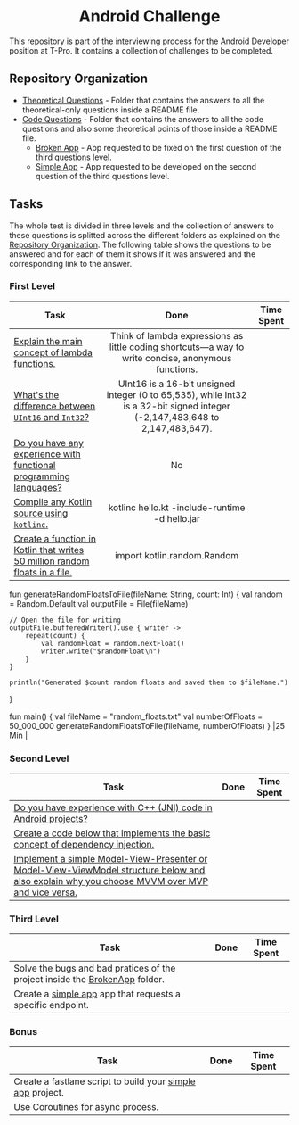 <h1 align="center">Android Challenge</h1>

This repository is part of the interviewing process for the Android Developer position at T-Pro. It contains a collection of challenges to be completed.

## Repository Organization

- [Theoretical Questions](https://github.com/mouryaavadhesh/android-challenge-tpro-avadhesh/blob/master/README.md) - Folder that contains the answers to all the theoretical-only questions inside a README file.
- [Code Questions](https://github.com/T-Pro/android-challenge-elena/tree/master/Code%20Questions) - Folder that contains the answers to all the code questions and also some theoretical points of those inside a README file.
  - [Broken App](https://github.com/T-Pro/android-challenge-elena/tree/master/Code%20Questions/BrokenApp) - App requested to be fixed on the first question of the third questions level.
  - [Simple App](hhttps://github.com/mouryaavadhesh/android-challenge-tpro-avadhesh/tree/master/Code%20Questions/SimpleApp) - App requested to be developed on the second question of the third questions level.

## Tasks

The whole test is divided in three levels and the collection of answers to these questions is splitted across the different folders as explained on the [Repository Organization](#repository-organization). The following table shows the questions to be answered and for each of them it shows if it was answered and the corresponding link to the answer.

### First Level

| Task |                                                                Done                                                                 | Time Spent |
| ----------- |:-----------------------------------------------------------------------------------------------------------------------------------:| :-: |
| [Explain the main concept of lambda functions.](https://github.com/mouryaavadhesh/android-challenge-tpro-avadhesh/blob/master/README.md) |                 Think of lambda expressions as little coding shortcuts—a way to write concise, anonymous functions.                 | |
| [What's the difference between `UInt16` and `Int32`?](https://github.com/mouryaavadhesh/android-challenge-tpro-avadhesh/blob/master/README.md) |    UInt16 is a 16-bit unsigned integer (0 to 65,535), while Int32 is a 32-bit signed integer (-2,147,483,648 to 2,147,483,647).     | |
| [Do you have any experience with functional programming languages?](https://github.com/mouryaavadhesh/android-challenge-tpro-avadhesh/blob/master/README.md) |                                                                 No                                                                  | |
| [Compile any Kotlin source using `kotlinc`.](https://github.com/mouryaavadhesh/android-challenge-tpro-avadhesh/blob/master/Code%20Questions/README.md) |                                           kotlinc hello.kt -include-runtime -d hello.jar                                            | |
| [Create a function in Kotlin that writes 50 million random floats in a file.](https://github.com/mouryaavadhesh/android-challenge-tpro-avadhesh/blob/master/Code%20Questions/README.md) |                                                        import kotlin.random.Random

fun generateRandomFloatsToFile(fileName: String, count: Int) {
val random = Random.Default
val outputFile = File(fileName)

    // Open the file for writing
    outputFile.bufferedWriter().use { writer ->
        repeat(count) {
            val randomFloat = random.nextFloat()
            writer.write("$randomFloat\n")
        }
    }

    println("Generated $count random floats and saved them to $fileName.")
}

fun main() {
val fileName = "random_floats.txt"
val numberOfFloats = 50_000_000
generateRandomFloatsToFile(fileName, numberOfFloats)
}                                                         |25 Min |
  
### Second Level

| Task | Done | Time Spent |
| ----------- | :-: | :-: |
| [Do you have experience with C++ (JNI) code in Android projects?](https://github.com/T-Pro/android-challenge-elena/blob/master/Theoretical%20Questions/README.md) |   | |
| [Create a code below that implements the basic concept of dependency injection.](https://github.com/mouryaavadhesh/android-challenge-tpro-avadhesh/blob/master/Code%20Questions/README.md) |   | |
| [Implement a simple Model-View-Presenter or Model-View-ViewModel structure below and also explain why you choose MVVM over MVP and vice versa.](https://github.com/mouryaavadhesh/android-challenge-tpro-avadhesh/blob/master/Code%20Questions/README.md) |   | |

### Third Level

| Task | Done | Time Spent |
| ----------- | :-: | :-: |
| Solve the bugs and bad pratices of the project inside the [BrokenApp](https://github.com/T-Pro/android-challenge-elena/tree/master/Code%20Questions/BrokenApp) folder. |   | |
| Create a [simple app](hhttps://github.com/mouryaavadhesh/android-challenge-tpro-avadhesh/tree/master/Code%20Questions/SimpleApp) app that requests a specific endpoint. |   | |

### Bonus

| Task | Done | Time Spent |
| ----------- | :-: | :-: |
| Create a fastlane script to build your [simple app](hhttps://github.com/mouryaavadhesh/android-challenge-tpro-avadhesh/tree/master/Code%20Questions/SimpleApp) project. |   | |
| Use Coroutines for async process. |   | |
